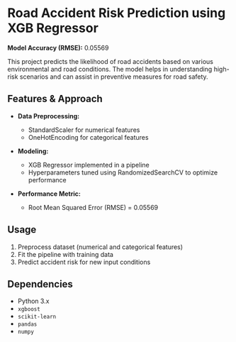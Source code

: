 # Road Accident Risk Prediction using XGB Regressor

**Model Accuracy (RMSE):** 0.05569

This project predicts the likelihood of road accidents based on various environmental and road conditions. The model helps in understanding high-risk scenarios and can assist in preventive measures for road safety.

## Features & Approach

* **Data Preprocessing:**

  * StandardScaler for numerical features
  * OneHotEncoding for categorical features
* **Modeling:**

  * XGB Regressor implemented in a pipeline
  * Hyperparameters tuned using RandomizedSearchCV to optimize performance
* **Performance Metric:**

  * Root Mean Squared Error (RMSE) = 0.05569

## Usage

1. Preprocess dataset (numerical and categorical features)
2. Fit the pipeline with training data
3. Predict accident risk for new input conditions

## Dependencies

* Python 3.x
* `xgboost`
* `scikit-learn`
* `pandas`
* `numpy`

